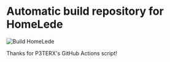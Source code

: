 # Automatic build repository for HomeLede

![Build HomeLede](https://github.com/xiaoqingfengATGH/HomeLedeAutoBuild/workflows/Build%20OpenWrt/badge.svg?branch=master)

Thanks for P3TERX's GitHub Actions script!
